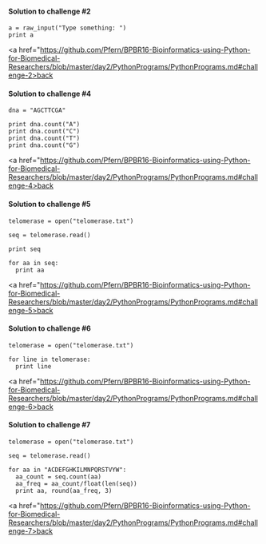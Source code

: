 #### Solution to challenge #2

```
a = raw_input("Type something: ")
print a
```
<a href="https://github.com/Pfern/BPBR16-Bioinformatics-using-Python-for-Biomedical-Researchers/blob/master/day2/PythonPrograms/PythonPrograms.md#challenge-2>back<a/>



#### Solution to challenge #4
```
dna = "AGCTTCGA"

print dna.count("A")
print dna.count("C")
print dna.count("T")
print dna.count("G")
```
<a href="https://github.com/Pfern/BPBR16-Bioinformatics-using-Python-for-Biomedical-Researchers/blob/master/day2/PythonPrograms/PythonPrograms.md#challenge-4>back<a/>


#### Solution to challenge #5
```
telomerase = open("telomerase.txt")

seq = telomerase.read()

print seq

for aa in seq:
  print aa
```
<a href="https://github.com/Pfern/BPBR16-Bioinformatics-using-Python-for-Biomedical-Researchers/blob/master/day2/PythonPrograms/PythonPrograms.md#challenge-5>back<a/>


#### Solution to challenge #6
```
telomerase = open("telomerase.txt")

for line in telomerase:
  print line
```
<a href="https://github.com/Pfern/BPBR16-Bioinformatics-using-Python-for-Biomedical-Researchers/blob/master/day2/PythonPrograms/PythonPrograms.md#challenge-6>back<a/>


#### Solution to challenge #7
```
telomerase = open("telomerase.txt")

seq = telomerase.read()

for aa in "ACDEFGHKILMNPQRSTVYW":
  aa_count = seq.count(aa)
  aa_freq = aa_count/float(len(seq))
  print aa, round(aa_freq, 3)
```
<a href="https://github.com/Pfern/BPBR16-Bioinformatics-using-Python-for-Biomedical-Researchers/blob/master/day2/PythonPrograms/PythonPrograms.md#challenge-7>back<a/>
